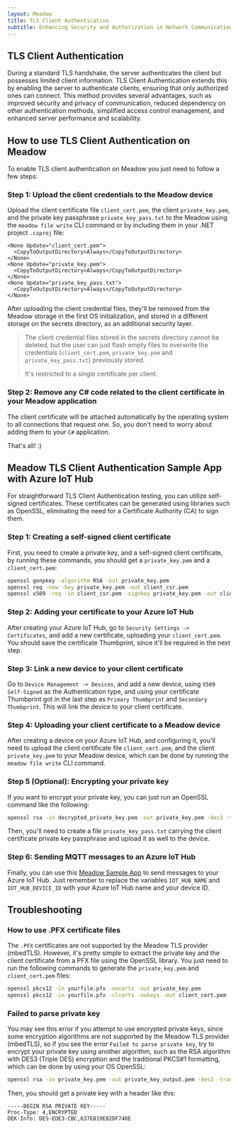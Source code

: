 ```yaml
---
layout: Meadow
title: TLS Client Authentication
subtitle: Enhancing Security and Authorization in Network Communication
---
```


## TLS Client Authentication

During a standard TLS handshake, the server authenticates the client but possesses limited client information. TLS Client Authentication extends this by enabling the server to authenticate clients, ensuring that only authorized ones can connect. This method provides several advantages, such as improved security and privacy of communication, reduced dependency on other authentication methods, simplified access control management, and enhanced server performance and scalability.

## How to use TLS Client Authentication on Meadow

To enable TLS client authentication on Meadow you just need to follow a few steps:

### Step 1: Upload the client credentials to the Meadow device

Upload the client certificate file `client_cert.pem`, the client `private_key.pem`, and the private key passphrase `private_key_pass.txt` to the Meadow using the `meadow file write` CLI command or by including them in your .NET project `.csproj` file:

```
<None Update="client_cert.pem">
  <CopyToOutputDirectory>Always</CopyToOutputDirectory>
</None>
<None Update="private_key.pem">
  <CopyToOutputDirectory>Always</CopyToOutputDirectory>
</None>
<None Update="private_key_pass.txt">
  <CopyToOutputDirectory>Always</CopyToOutputDirectory>
</None>
```

After uploading the client credential files, they'll be removed from the Meadow storage in the first OS initialization, and stored in a different storage on the secrets directory, as an additional security layer.

> The client credential files stored in the secrets directory cannot be deleted, but the user can just flash empty files to overwrite the credentials (`client_cert.pem`, `private_key.pem` and `private_key_pass.txt`) previously stored.

> It's restricted to a single certificate per client.

### Step 2: Remove any C# code related to the client certificate in your Meadow application

The client certificate will be attached automatically by the operating system to all connections that request one. So, you don't need to worry about adding them to your `C#` application.

That's all! :) 

## Meadow TLS Client Authentication Sample App with Azure IoT Hub

For straightforward TLS Client Authentication testing, you can utilize self-signed certificates. These certificates can be generated using libraries such as OpenSSL, eliminating the need for a Certificate Authority (CA) to sign them.

### Step 1: Creating a self-signed client certificate

First, you need to create a private key, and a self-signed client certificate, by running these commands, you should get a `private_key.pem` and a `client_cert.pem`:

```bash
openssl genpkey -algorithm RSA -out private_key.pem
openssl req -new -key private_key.pem -out client_csr.pem
openssl x509 -req -in client_csr.pem -signkey private_key.pem -out client_cert.pem
```

### Step 2: Adding your certificate to your Azure IoT Hub

After creating your Azure IoT Hub, go to `Security Settings -> Certificates`, and add a new certificate, uploading your `client_cert.pem`. You should save the certificate Thumbprint, since it'll be required in the next step.

### Step 3: Link a new device to your client certificate

Go to `Device Management -> Devices`, and add a new device, using `X509 Self-Signed` as the Authentication type, and using your certificate Thumbprint got in the last step as `Primary Thumbprint` and `Secondary Thumbprint`. This will link the device to your client certificate.

### Step 4: Uploading your client certificate to a Meadow device

After creating a device on your Azure IoT Hub, and configuring it, you'll need to upload the client certificate file `client_cert.pem`, and the client `private_key.pem` to your Meadow device, which can be done by running the `meadow file write` CLI command.

### Step 5 (Optional): Encrypting your private key

If you want to encrypt your private key, you can just run an OpenSSL command like the following:

```bash
openssl rsa -in decrypted_private_key.pem -out private_key.pem -des3 -traditional
```

Then, you'll need to create a file `private_key_pass.txt` carrying the client certificate private key passphrase and upload it as well to the device.

### Step 6: Sending MQTT messages to an Azure IoT Hub

Finally, you can use this [Meadow Sample App](https://github.com/WildernessLabs/Meadow.Core.Samples/blob/main/Source/OS/TLS_Client_Authentication/MeadowApp.cs) to send messages to your Azure IoT Hub. Just remember to replace the variables `IOT_HUB_NAME` and `IOT_HUB_DEVICE_ID` with your Azure IoT Hub name and your device ID.

## Troubleshooting
### How to use .PFX certificate files
The `.PFX` certificates are not supported by the Meadow TLS provider (mbedTLS). However, it's pretty simple to extract the private key and the client certificate from a PFX file using the OpenSSL library. You just need to run the following commands to generate the `private_key.pem` and  `client_cert.pem` files:

```bash
openssl pkcs12 -in yourfile.pfx -nocerts -out private_key.pem
openssl pkcs12 -in yourfile.pfx -clcerts -nokeys -out client_cert.pem
```

### Failed to parse private key
You may see this error if you attempt to use encrypted private keys, since some encryption algorithms are not supported by the Meadow TLS provider (mbedTLS), so if you see the error `Failed to parse private key`, try to encrypt your private key using another algorithm, such as the RSA algorithm with DES3 (Triple DES) encryption and the traditional PKCS#1 formatting, which can be done by using your OS OpenSSL:

```bash
openssl rsa -in private_key.pem -out private_key_output.pem -des3 -traditional
```

Then, you should get a private key with a header like this:
```
-----BEGIN RSA PRIVATE KEY-----
Proc-Type: 4,ENCRYPTED
DEK-Info: DES-EDE3-CBC,637E819E82DF740E
```
